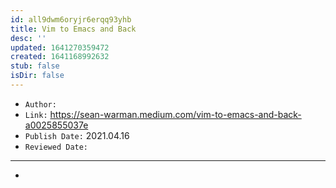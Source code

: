 ```yaml
---
id: all9dwm6oryjr6erqq93yhb
title: Vim to Emacs and Back
desc: ''
updated: 1641270359472
created: 1641168992632
stub: false
isDir: false
---
```



- `Author:` 
- `Link:` <https://sean-warman.medium.com/vim-to-emacs-and-back-a0025855037e>
- `Publish Date:` 2021.04.16
- `Reviewed Date:` 

---

-

